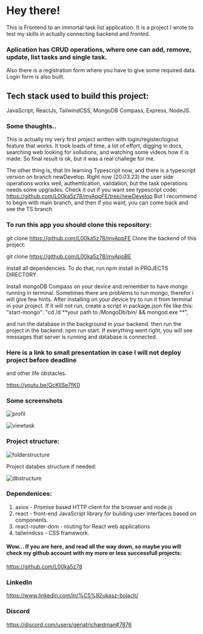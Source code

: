 
# Hey there! 
This is Frontend to an  immortal task list application. 
It is a project I wrote to test my skills in actually connecting backend and fronted.

### Aplication has CRUD operations, where one can add, remove, update, list tasks and single task. 
Also there is a registration form where you have to give some required data. Login form is also built.

## Tech stack used to build this project:
JavaScript, ReactJs, TailwindCSS, MongoDB Compass, Express, NodeJS.

### Some thoughts..
This is actually my very first project written with login/register/logout feature that works. 
It took loads of time, a lot of effort, digging in docs, searching web looking for sollutions,
and watching some videos how it is made. So final result is ok, but it was a real challege for me.

The other thing is, that Im learning Typescript now, and there is a typescript version on branch
newDevelop. Right now (20.03.23) the user side operations works well, authentication, validation, but the task 
operations needs some upgrades. Check it out if you want see typescript code: https://github.com/L00ka5z78/myAppFE/tree/newDevelop
But I recommend to begin with main branch, and then if you want, you can come back and see the TS branch

### To run this app you should clone this repository:

git clone https://github.com/L00ka5z78/myAppFE
Clone the backend of this project:

git clone https://github.com/L00ka5z78/myAppBE

Install all dependencies. To do that, run npm install in PROJECTS DIRECTORY.

Install mongoDB Compass on your device and remember to have mongo running in terminal.
Sometimes there are problems to run mongo, therefor i will give few hints. 
After installing on your device try to run it from terminal in your project. If it will not run,
create a script in package.json file like this: 
"start-mongo": "cd /d **your path to /MongoDb/bin/ && mongod.exe **",

and run the database in the background in your backend.
then run the project in the backend: npm run start.
If everything went right,
you will see messages that server is running and database is connected.

### Here is a link to small presentation in case I will not deploy project before deadline
and other life obstacles.

https://youtu.be/QcKIlSe7fK0

### Some screenshots



![profil](https://user-images.githubusercontent.com/110019733/222970835-10476025-c3d8-437d-8e22-ce2203441c10.png)




![viewtask](https://user-images.githubusercontent.com/110019733/222970830-6ed0b5e7-b8de-4987-882c-faf4f2621525.png)


### Project structure:

![folderstructure](https://user-images.githubusercontent.com/110019733/222970176-f3baf453-e984-4fd0-8b57-9aff0f2f4391.png)

Project databes structure if needed:

![dbstructure](https://user-images.githubusercontent.com/110019733/222970237-1126e989-f950-4561-a6db-d21b88ba703f.png)


### Dependenices: 
1. axios - Promise based HTTP client for the browser and node.js
2. react - front-end JavaScript library for building user interfaces based on components.
3. react-router-dom -  routing for React web applications
4. tailwindcss -  CSS framework.


#### Wow... If you are here, and read all the way down, so maybe you will check my github account with my more or less successfull projects:
https://github.com/L00ka5z78

### LinkedIn
https://www.linkedin.com/in/%C5%82ukasz-bolach/

### Discord
https://discord.com/users/geriatrichardman#7876

